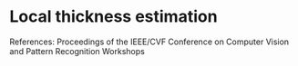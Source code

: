 # Local thickness estimation

References: Proceedings of the IEEE/CVF Conference on Computer Vision and Pattern Recognition Workshops
